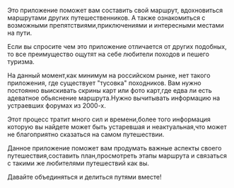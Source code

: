 Это приложение поможет вам составить свой маршрут, вдохновиться маршрутами других путешественников. А также ознакомиться с возможными препятствиями,приключениями и интересными местами на пути.

Если вы спросите чем это приложение отличается от других подобных, то все преимущество ощутят на себе любители походов и пешего туризма.

На данный момент,как минимум на российском рынке, нет такого приложения, где существует "тусовка" походников. Вам нужно постоянно выискивать скрины карт или фото карт,где едва ли есть адеватное обьяснение маршрута.Нужно вычитывать информацию на устраевших форумах из 2000-х.

Этот процесс тратит много сил и времени,более того информация которую вы найдете может быть устаревшая и неактуальная,что может не благоприятно сказаться на самом путешествии.

Данное приложение поможет вам продумать важные аспекты своего путешествия,составить план,просмотреть этапы маршрута и связаться с такими же любителями путешествий как вы.

Давайте объединяться и делиться путями вместе!


